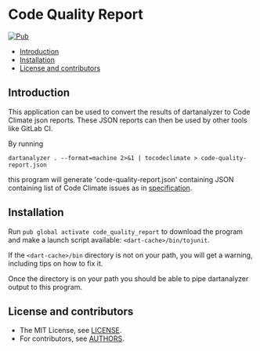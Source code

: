 Code Quality Report
============

[![Pub](https://img.shields.io/pub/v/code_quality_report.svg)](https://pub.dev/packages/code_quality_report)

* [Introduction](#introduction)
* [Installation](#installation)
* [License and contributors](#license-and-contributors)

Introduction
------------

This application can be used to convert the results of dartanalyzer to Code Climate json reports. These JSON reports can then be used by other tools like GitLab CI.

By running

```Shell
dartanalyzer . --format=machine 2>&1 | tocodeclimate > code-quality-report.json
```

this program will generate 'code-quality-report.json' containing JSON containing list of Code Climate issues as in [specification](https://github.com/codeclimate/platform/blob/master/spec/analyzers/SPEC.md#issues).

Installation
------------

Run `pub global activate code_quality_report` to download the program and make a launch script available: `<dart-cache>/bin/tojunit`.

If the `<dart-cache>/bin` directory is not on your path, you will get a warning, including tips on how to fix it.

Once the directory is on your path you should be able to pipe dartanalyzer output to this program.

License and contributors
------------------------

* The MIT License, see [LICENSE](https://github.com/adrianjagielak/code_quality_report/raw/master/LICENSE).
* For contributors, see [AUTHORS](https://github.com/adrianjagielak/code_quality_report/raw/master/AUTHORS).